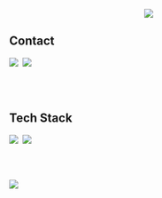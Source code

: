 <div align="center">

<!-- ![header](https://capsule-render.vercel.app/api?type=waving&color=auto&height=300&section=header&text=Yeonju&fontSize=100) -->

<img src="https://capsule-render.vercel.app/api?text=Yeonkr&fontColor=000000&type=soft&color=FFFFFF&animation=twinkling&fontSize=130&height=300"/></div>

## Contact
<p>    
 <a href="https://velog.io/@yeonkr"><img src="https://img.shields.io/badge/Tech%20Blog-F6F8FA?style=flat-square&logo=Vimeo&logoColor=24292F&link=https://velog.io/@yeonkr"/></a>&nbsp;
 <a href="mailto:dev.yeonju@gmail.com "><img src="https://img.shields.io/badge/Gmail-F6F8FA?style=flat-square&logo=Gmail&logoColor=24292F&link=dev.yeonju@gmail.com"></a>
</p>

<br><br>

## Tech Stack
<p>
<img src="https://img.shields.io/badge/TypeScript-F6F8FA?style=flat-square&logo=TypeScript&logoColor=24292F"/>&nbsp;
<img src="https://img.shields.io/badge/Next-F6F8FA?style=flat-square&logo=Next.js&logoColor=24292F"/><br/>
</p>

<br><br>

<p>
  <a href="https://hits.seeyoufarm.com"><img src="https://hits.seeyoufarm.com/api/count/incr/badge.svg?url=https%3A%2F%2Fgithub.com%2Fyeonkr&count_bg=%24292F&title_bg=%24292F&icon=github.svg&icon_color=%23FFFFFF&title=hits&edge_flat=false"/></a>
</p>
